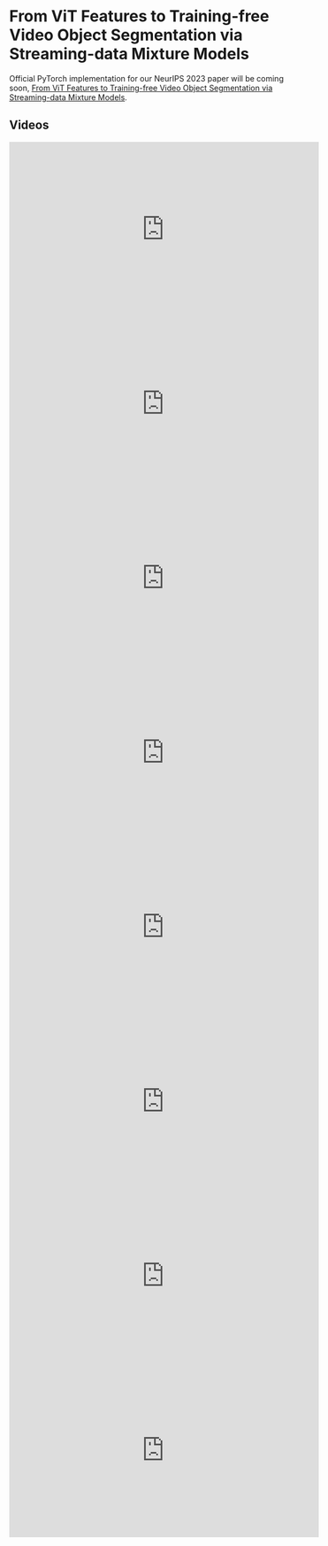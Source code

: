 # From ViT Features to Training-free Video Object Segmentation via Streaming-data Mixture Models
Official PyTorch implementation for our NeurIPS 2023 paper will be coming soon, [From ViT Features to Training-free Video Object Segmentation via Streaming-data Mixture Models](https://openreview.net/pdf?id=jfsjKBDB1z).

## Videos

<iframe width="560" height="315" src="https://www.youtube.com/embed/0naajotCRm4?autoplay=1&mute=1" frameborder="0" allow="autoplay; encrypted-media" allowfullscreen></iframe>

<iframe width="560" height="315" src="https://www.youtube.com/embed/v1oYCc8ZtqI?autoplay=1&mute=1" frameborder="0" allow="autoplay; encrypted-media" allowfullscreen></iframe>

<iframe width="560" height="315" src="https://www.youtube.com/embed/qqWu2lEnSoo?autoplay=1&mute=1" frameborder="0" allow="autoplay; encrypted-media" allowfullscreen></iframe>

<iframe width="560" height="315" src="https://www.youtube.com/embed/fymaoXhGkOY?autoplay=1&mute=1" frameborder="0" allow="autoplay; encrypted-media" allowfullscreen></iframe>

<iframe width="560" height="315" src="https://www.youtube.com/embed/CybM8cHqBBA?autoplay=1&mute=1" frameborder="0" allow="autoplay; encrypted-media" allowfullscreen></iframe>

<iframe width="560" height="315" src="https://www.youtube.com/embed/w_C12KiEUWQ?autoplay=1&mute=1" frameborder="0" allow="autoplay; encrypted-media" allowfullscreen></iframe>

<iframe width="560" height="315" src="https://www.youtube.com/embed/IYo2eFO6tCw?autoplay=1&mute=1" frameborder="0" allow="autoplay; encrypted-media" allowfullscreen></iframe>

<iframe width="560" height="315" src="https://www.youtube.com/embed/SZtyV9KlUro?autoplay=1&mute=1" frameborder="0" allow="autoplay; encrypted-media" allowfullscreen></iframe>
